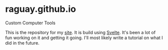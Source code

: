 # raguay.github.io
Custom Computer Tools

This is the repository for my [site](https://customct.com). It is build using [Svelte](https://svelte.dev/).
It's been a lot of fun working on it and getting it going. I'll most likely write a tutorial on what I did 
in the future.
